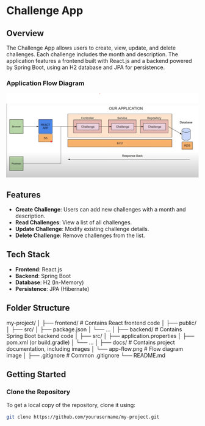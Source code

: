 # Challenge App

## Overview

The Challenge App allows users to create, view, update, and delete challenges. Each challenge includes the month and description. The application features a frontend built with React.js and a backend powered by Spring Boot, using an H2 database and JPA for persistence.

### Application Flow Diagram

![Application Flow](https://github.com/yashbhardwaj11/ChallengeApp/blob/main/main_flow.png) 

## Features

- **Create Challenge**: Users can add new challenges with a month and description.
- **Read Challenges**: View a list of all challenges.
- **Update Challenge**: Modify existing challenge details.
- **Delete Challenge**: Remove challenges from the list.

## Tech Stack

- **Frontend**: React.js
- **Backend**: Spring Boot
- **Database**: H2 (In-Memory)
- **Persistence**: JPA (Hibernate)

## Folder Structure

my-project/
│
├── frontend/ # Contains React frontend code
│ ├── public/
│ ├── src/
│ ├── package.json
│ └── ...
│
├── backend/ # Contains Spring Boot backend code
│ ├── src/
│ ├── application.properties
│ ├── pom.xml (or build.gradle)
│ └── ...
│
├── docs/ # Contains project documentation, including images
│ └── app-flow.png # Flow diagram image
│
├── .gitignore # Common .gitignore
└── README.md

## Getting Started

### Clone the Repository

To get a local copy of the repository, clone it using:

```bash
git clone https://github.com/yourusername/my-project.git
